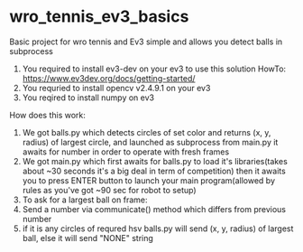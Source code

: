 # wro_tennis_ev3_basics
Basic project for wro tennis and Ev3 simple and allows you detect balls in subprocess

1. You required to install ev3-dev on your ev3 to use this solution HowTo: https://www.ev3dev.org/docs/getting-started/
2. You requried to install opencv v2.4.9.1 on your ev3
3. You reqired to install numpy on ev3


How does this work:
1. We got balls.py which detects circles of set color and returns (x, y, radius) of largest circle, and launched as subprocess from main.py it awaits for number in order to operate with fresh frames
2. We got main.py which first awaits for balls.py to load it's libraries(takes about ~30 seconds it's a big deal in term of competition) then it awaits you to press ENTER button to launch your main program(allowed by rules as you've got ~90 sec for robot to setup) 
3. To ask for a largest ball on frame:
4. Send a number via communicate() method which differs from previous number
5. if it is any circles of requred hsv balls.py will send (x, y, radius) of largest ball, else it will send "NONE" string
